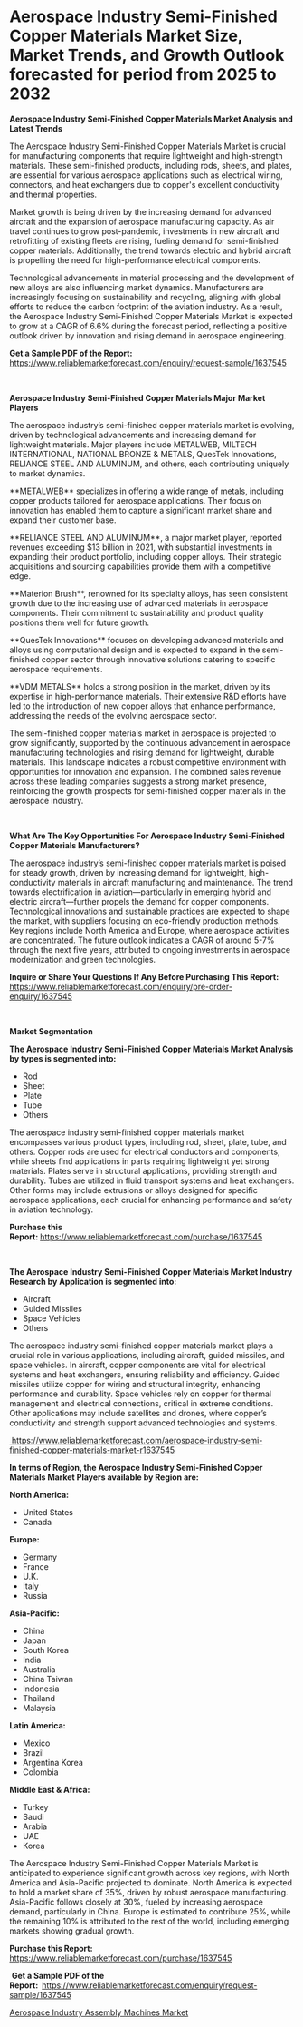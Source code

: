 <p><h1>Aerospace Industry Semi-Finished Copper Materials Market Size, Market Trends, and Growth Outlook forecasted for period from 2025 to 2032</h1></p><p><strong>Aerospace Industry Semi-Finished Copper Materials Market Analysis and Latest Trends</strong></p>
<p><p>The Aerospace Industry Semi-Finished Copper Materials Market is crucial for manufacturing components that require lightweight and high-strength materials. These semi-finished products, including rods, sheets, and plates, are essential for various aerospace applications such as electrical wiring, connectors, and heat exchangers due to copper's excellent conductivity and thermal properties. </p><p>Market growth is being driven by the increasing demand for advanced aircraft and the expansion of aerospace manufacturing capacity. As air travel continues to grow post-pandemic, investments in new aircraft and retrofitting of existing fleets are rising, fueling demand for semi-finished copper materials. Additionally, the trend towards electric and hybrid aircraft is propelling the need for high-performance electrical components.</p><p>Technological advancements in material processing and the development of new alloys are also influencing market dynamics. Manufacturers are increasingly focusing on sustainability and recycling, aligning with global efforts to reduce the carbon footprint of the aviation industry. As a result, the Aerospace Industry Semi-Finished Copper Materials Market is expected to grow at a CAGR of 6.6% during the forecast period, reflecting a positive outlook driven by innovation and rising demand in aerospace engineering.</p></p>
<p><strong>Get a Sample PDF of the Report:&nbsp;</strong> <a href="https://www.reliablemarketforecast.com/enquiry/request-sample/1637545?utm_campaign=3203&utm_medium=2&utm_source=Github&utm_content=ia&utm_term=23032025&utm_id=aerospace-industry-semi-finished-copper-materials">https://www.reliablemarketforecast.com/enquiry/request-sample/1637545</a></p>
<p>&nbsp;</p>
<p><strong>Aerospace Industry Semi-Finished Copper Materials Major Market Players</strong></p>
<p><p>The aerospace industry’s semi-finished copper materials market is evolving, driven by technological advancements and increasing demand for lightweight materials. Major players include METALWEB, MILTECH INTERNATIONAL, NATIONAL BRONZE & METALS, QuesTek Innovations, RELIANCE STEEL AND ALUMINUM, and others, each contributing uniquely to market dynamics.</p><p>**METALWEB** specializes in offering a wide range of metals, including copper products tailored for aerospace applications. Their focus on innovation has enabled them to capture a significant market share and expand their customer base. </p><p>**RELIANCE STEEL AND ALUMINUM**, a major market player, reported revenues exceeding $13 billion in 2021, with substantial investments in expanding their product portfolio, including copper alloys. Their strategic acquisitions and sourcing capabilities provide them with a competitive edge.</p><p>**Materion Brush**, renowned for its specialty alloys, has seen consistent growth due to the increasing use of advanced materials in aerospace components. Their commitment to sustainability and product quality positions them well for future growth.</p><p>**QuesTek Innovations** focuses on developing advanced materials and alloys using computational design and is expected to expand in the semi-finished copper sector through innovative solutions catering to specific aerospace requirements.</p><p>**VDM METALS** holds a strong position in the market, driven by its expertise in high-performance materials. Their extensive R&D efforts have led to the introduction of new copper alloys that enhance performance, addressing the needs of the evolving aerospace sector.</p><p>The semi-finished copper materials market in aerospace is projected to grow significantly, supported by the continuous advancement in aerospace manufacturing technologies and rising demand for lightweight, durable materials. This landscape indicates a robust competitive environment with opportunities for innovation and expansion. The combined sales revenue across these leading companies suggests a strong market presence, reinforcing the growth prospects for semi-finished copper materials in the aerospace industry.</p></p>
<p>&nbsp;</p>
<p><strong>What Are The Key Opportunities For Aerospace Industry Semi-Finished Copper Materials Manufacturers?</strong></p>
<p><p>The aerospace industry’s semi-finished copper materials market is poised for steady growth, driven by increasing demand for lightweight, high-conductivity materials in aircraft manufacturing and maintenance. The trend towards electrification in aviation—particularly in emerging hybrid and electric aircraft—further propels the demand for copper components. Technological innovations and sustainable practices are expected to shape the market, with suppliers focusing on eco-friendly production methods. Key regions include North America and Europe, where aerospace activities are concentrated. The future outlook indicates a CAGR of around 5-7% through the next five years, attributed to ongoing investments in aerospace modernization and green technologies.</p></p>
<p><strong>Inquire or Share Your Questions If Any Before Purchasing This Report:</strong> <a href="https://www.reliablemarketforecast.com/enquiry/pre-order-enquiry/1637545?utm_campaign=3203&utm_medium=2&utm_source=Github&utm_content=ia&utm_term=23032025&utm_id=aerospace-industry-semi-finished-copper-materials">https://www.reliablemarketforecast.com/enquiry/pre-order-enquiry/1637545</a></p>
<p>&nbsp;</p>
<p><strong>Market Segmentation</strong></p>
<p><strong>The Aerospace Industry Semi-Finished Copper Materials Market Analysis by types is segmented into:</strong></p>
<p><ul><li>Rod</li><li>Sheet</li><li>Plate</li><li>Tube</li><li>Others</li></ul></p>
<p><p>The aerospace industry semi-finished copper materials market encompasses various product types, including rod, sheet, plate, tube, and others. Copper rods are used for electrical conductors and components, while sheets find applications in parts requiring lightweight yet strong materials. Plates serve in structural applications, providing strength and durability. Tubes are utilized in fluid transport systems and heat exchangers. Other forms may include extrusions or alloys designed for specific aerospace applications, each crucial for enhancing performance and safety in aviation technology.</p></p>
<p><strong>Purchase this Report:&nbsp;</strong><a href="https://www.reliablemarketforecast.com/purchase/1637545?utm_campaign=3203&utm_medium=2&utm_source=Github&utm_content=ia&utm_term=23032025&utm_id=aerospace-industry-semi-finished-copper-materials">https://www.reliablemarketforecast.com/purchase/1637545</a></p>
<p>&nbsp;</p>
<p><strong>The Aerospace Industry Semi-Finished Copper Materials Market Industry Research by Application is segmented into:</strong></p>
<p><ul><li>Aircraft</li><li>Guided Missiles</li><li>Space Vehicles</li><li>Others</li></ul></p>
<p><p>The aerospace industry semi-finished copper materials market plays a crucial role in various applications, including aircraft, guided missiles, and space vehicles. In aircraft, copper components are vital for electrical systems and heat exchangers, ensuring reliability and efficiency. Guided missiles utilize copper for wiring and structural integrity, enhancing performance and durability. Space vehicles rely on copper for thermal management and electrical connections, critical in extreme conditions. Other applications may include satellites and drones, where copper’s conductivity and strength support advanced technologies and systems.</p></p>
<p><a href="https://www.reliablemarketforecast.com/aerospace-industry-semi-finished-copper-materials-market-r1637545?utm_campaign=3203&utm_medium=2&utm_source=Github&utm_content=ia&utm_term=23032025&utm_id=aerospace-industry-semi-finished-copper-materials">&nbsp;https://www.reliablemarketforecast.com/aerospace-industry-semi-finished-copper-materials-market-r1637545</a></p>
<p><strong>In terms of Region, the Aerospace Industry Semi-Finished Copper Materials Market Players available by Region are:</strong></p>
<p>
    <p> <strong> North America: </strong>
        <ul>
            <li>United States</li>
            <li>Canada</li>
        </ul>
        </p> 
    <p> <strong> Europe: </strong>
        <ul>
            <li>Germany</li>
            <li>France</li>
            <li>U.K.</li>
            <li>Italy</li>
            <li>Russia</li>
        </ul>
        </p> 
    <p> <strong> Asia-Pacific: </strong>
        <ul>
            <li>China</li>
            <li>Japan</li>
            <li>South Korea</li>
            <li>India</li>
            <li>Australia</li>
            <li>China Taiwan</li>
            <li>Indonesia</li>
            <li>Thailand</li>
            <li>Malaysia</li>
        </ul>
        </p> 
    <p> <strong> Latin America: </strong>
        <ul>
            <li>Mexico</li>
            <li>Brazil</li>
            <li>Argentina Korea</li>
            <li>Colombia</li>
        </ul>
        </p> 
    <p> <strong> Middle East & Africa: </strong>
        <ul>
            <li>Turkey</li>
            <li>Saudi</li>
            <li>Arabia</li>
            <li>UAE</li>
            <li>Korea</li>
        </ul>
    </p>
    </p>
<p><p>The Aerospace Industry Semi-Finished Copper Materials Market is anticipated to experience significant growth across key regions, with North America and Asia-Pacific projected to dominate. North America is expected to hold a market share of 35%, driven by robust aerospace manufacturing. Asia-Pacific follows closely at 30%, fueled by increasing aerospace demand, particularly in China. Europe is estimated to contribute 25%, while the remaining 10% is attributed to the rest of the world, including emerging markets showing gradual growth.</p></p>
<p><strong>Purchase this Report: </strong><a href="https://www.reliablemarketforecast.com/purchase/1637545?utm_campaign=3203&utm_medium=2&utm_source=Github&utm_content=ia&utm_term=23032025&utm_id=aerospace-industry-semi-finished-copper-materials">https://www.reliablemarketforecast.com/purchase/1637545</a></p>
<p>&nbsp;<strong>Get a Sample PDF of the Report:&nbsp;&nbsp;</strong><a href="https://www.reliablemarketforecast.com/enquiry/request-sample/1637545?utm_campaign=3203&utm_medium=2&utm_source=Github&utm_content=ia&utm_term=23032025&utm_id=aerospace-industry-semi-finished-copper-materials">https://www.reliablemarketforecast.com/enquiry/request-sample/1637545</a></p>
<p><strong></strong></p>
<p><p><a href="https://github.com/akermigarib/Market-Research-Report-List-1/blob/main/aerospace-industry-assembly-machines-market.md?utm_campaign=3203&utm_medium=2&utm_source=Github&utm_content=ia&utm_term=23032025&utm_id=aerospace-industry-semi-finished-copper-materials">Aerospace Industry Assembly Machines Market</a></p></p>